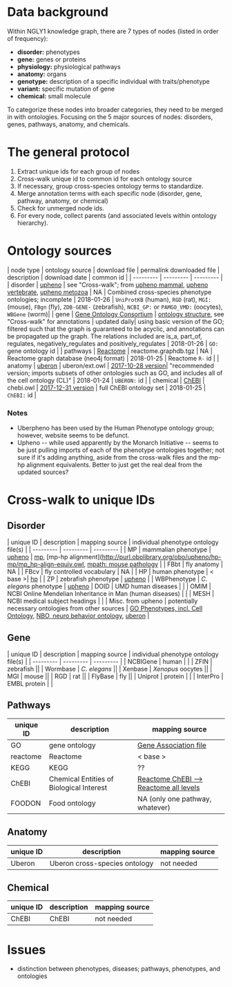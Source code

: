 # Data background
Within NGLY1 knowledge graph, there are 7 types of nodes (listed in order of frequency):
* **disorder:** phenotypes
* **gene:** genes or proteins
* **physiology:** physiological pathways
* **anatomy:** organs
* **genotype:** description of a specific individual with traits/phenotype
* **variant:** specific mutation of gene
* **chemical:** small molecule

To categorize these nodes into broader categories, they need to be merged in with ontologies. Focusing on the 5 major sources of nodes: disorders, genes, pathways, anatomy, and chemicals.

# The general protocol
1. Extract unique ids for each group of nodes
2. Cross-walk unique id to common id for each ontology source
3. If necessary, group cross-species ontology terms to standardize.
4. Merge annotation terms with each specific node (disorder, gene, pathway, anatomy, or chemical)
5. Check for unmerged node ids.
6. For every node, collect parents (and associated levels within ontology hierarchy).

# Ontology sources
| node type | ontology source | download file | permalink downloaded file | description | download date | common id |
| --------- | --------- | --------- |
| disorder | [upheno](https://github.com/obophenotype/upheno) | see "Cross-walk"; from [upheno mammal](https://github.com/obophenotype/upheno/blob/master/mammal.owl), [upheno vertebrate](https://github.com/obophenotype/upheno/blob/master/vertebrate.owl), [upheno metozoa](https://github.com/obophenotype/upheno/blob/master/metazoa.owl) | NA | Combined cross-species phenotype ontologies; incomplete | 2018-01-26 | `UniProtKB` (human), `RGD` (rat), `MGI:` (mouse), `FBgn` (fly), `ZDB-GENE-` (zebrafish), `NCBI_GP:` or `PAMGO_VMD:` (oocytes), `WBGene` (worm)|
| gene | [Gene Ontology Consortium]() | [ontology structure](http://purl.obolibrary.org/obo/go/go-basic.obo),  see "Cross-walk" for annotations | updated daily| using basic version of the GO; filtered such that the graph is guaranteed to be acyclic, and annotations can be propagated up the graph. The relations included are is_a, part_of, regulates, negatively_regulates and positively_regulates | 2018-01-26 | `GO:` gene ontology id |
| pathways | [Reactome](https://reactome.org/download-data) | reactome.graphdb.tgz | NA | Reactome graph database (neo4j format) | 2018-01-25 | Reactome `R-` id |
| anatomy | [uberon](http://uberon.github.io/downloads.html) | uberon/ext.owl | [2017-10-28 version](http://purl.obolibrary.org/obo/uberon/releases/2017-10-28)| "recommended version; imports subsets of other ontologies such as GO, and includes all of the cell ontology (CL)" | 2018-01-24 | `UBERON:` id |
| chemical | [ChEBI](ftp://ftp.ebi.ac.uk/pub/databases/chebi/ontology/) | chebi.owl | [2017-12-31 version](ftp://ftp.ebi.ac.uk/pub/databases/chebi/ontology/chebi.owl) | full ChEBI ontology set | 2018-01-25 | `ChEBI:` id |
### Notes
* Uberpheno has been used by the Human Phenotype ontology group; however, website seems to be defunct.
* Upheno -- while used apparently by the Monarch Initiative -- seems to be just pulling imports of each of the phenotype ontologies together; not sure if it's adding anything, aside from the cross-walk files and the mp-hp alignment equivalents. Better to just get the real deal from the updated sources?

# Cross-walk to unique IDs
## Disorder
| unique ID | description | mapping source | individual phenotype ontology file(s) |
| --------- | --------- | --------- |
| MP | mammalian phenotype | [upheno](https://github.com/obophenotype/upheno/blob/master/mappings/hp-to-mp-bestmatches.tsv) | [mp](http://purl.obolibrary.org/obo/mp.owl), [mp-hp alignment](http://purl.obolibrary.org/obo/upheno/hp-mp/mp_hp-align-equiv.owl, [mpath: mouse pathology](http://purl.obolibrary.org/obo/upheno/imports/mpath_phenotype.owl) |
| FBbt | fly anatomy | NA |
| FBcv | fly controlled vocabulary | NA |
| HP | human phenotype | < base >| [hp](http://purl.obolibrary.org/obo/hp.owl) |
| ZP | zebrafish phenotype | [upheno](https://github.com/obophenotype/upheno/blob/master/mappings/hp-to-zp-bestmatches.tsv) |
| WBPhenotype | *C. elegans* phenotype | [upheno](https://github.com/obophenotype/upheno/blob/master/mappings/hp-to-wbphenotype-bestmatches.tsv)
| DOID | UMD human diseases | |
| OMIM | NCBI Online Mendelian Inheritance in Man (human diseases) | |
| MESH | NCBI medical subject headings | |
| Misc. from upheno | potentially necessary ontologies from other sources | [GO Phenotypes, incl. Cell Ontology](http://purl.obolibrary.org/obo/upheno/imports/go_phenotype.owl), [NBO, neuro behavior ontology](http://purl.obolibrary.org/obo/upheno/imports/nbo_phenotype.owl), [uberon](http://purl.obolibrary.org/obo/upheno/imports/uberon_phenotype.owl) |

## Gene
| unique ID | description | mapping source | individual phenotype ontology file(s) |
| --------- | --------- | --------- |
| NCBIGene | human | |
| ZFIN | zebrafish ||
| Wormbase | *C. elegans* ||
| Xenbase | *Xenopus* oocytes ||
| MGI | mouse ||
| RGD | rat ||
| FlyBase | fly ||
| Uniprot | protein | |
| InterPro | EMBL protein | |

## Pathways
| unique ID | description | mapping source |
| --------- | --------- | --------- |
| GO | gene ontology |[Gene Association file](https://reactome.org/download/current/gene_association.reactome)|
| reactome | Reactome | < base > |
| KEGG | KEGG | ?? |
| ChEBI | Chemical Entities of Biological Interest | [Reactome ChEBI --> Reactome all levels](https://reactome.org/download/current/ChEBI2Reactome_All_Levels.txt)|
| FOODON | Food ontology| NA (only one pathway, whatever) |

## Anatomy
| unique ID | description | mapping source |
| --------- | --------- | --------- |
| Uberon | Uberon cross-species ontology | not needed |

## Chemical
| unique ID | description | mapping source |
| --------- | --------- | --------- |
| ChEBI | ChEBI | not needed |

# Issues
* distinction between phenotypes, diseases; pathways, phenotypes, and ontologies
